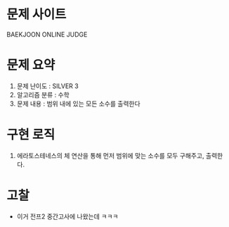 # 문제 사이트
BAEKJOON ONLINE JUDGE

# 문제 요약
1. 문제 난이도 : SILVER 3
2. 알고리즘 분류 : 수학
3. 문제 내용 : 범위 내에 있는 모든 소수를 출력한다

# 구현 로직
1. 에라토스테네스의 체 연산을 통해 먼저 범위에 맞는 소수를 모두 구해주고, 출력한다.

# 고찰
- 이거 전프2 중간고사에 나왔는데 ㅋㅋㅋ